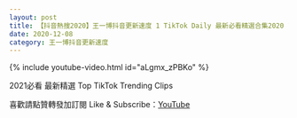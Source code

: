 ```yaml
---
layout: post
title: 【抖音熱搜2020】王一博抖音更新速度 1 TikTok Daily 最新必看精選合集2020 12 08
date: 2020-12-08
category: 王一博抖音更新速度
---
```


{% include youtube-video.html id="aLgmx_zPBKo" %}

2021必看 最新精選 Top TikTok Trending Clips

喜歡請點贊轉發加訂閱 Like & Subscribe：[YouTube](https://www.youtube.com/channel/UCAoR7VcanIPd04uEq_GIylA/videos)

